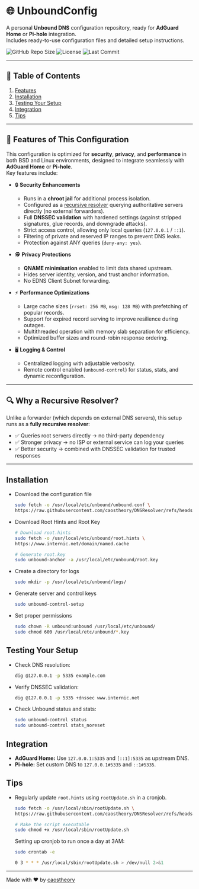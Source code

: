 # 🌐 UnboundConfig

A personal **Unbound DNS** configuration repository, ready for **AdGuard Home** or **Pi-hole** integration.  
Includes ready-to-use configuration files and detailed setup instructions.

![GitHub Repo Size](https://img.shields.io/github/repo-size/caostheory/DNSResolver) ![License](https://img.shields.io/github/license/caostheory/DNSResolver) ![Last Commit](https://img.shields.io/github/last-commit/caostheory/DNSResolver)

---

## 📑 Table of Contents

1. [Features](#features)    
2. [Installation](#installation)    
3. [Testing Your Setup](#testing-your-setup)
4. [Integration](#integration)  
5. [Tips](#tips)  

---

## 🚀 Features of This Configuration <a name="features"></a>

This configuration is optimized for **security**, **privacy**, and **performance** in both BSD and Linux environments, designed to integrate seamlessly with **AdGuard Home** or **Pi-hole**.  
Key features include:

- 🔒 **Security Enhancements**  
  - Runs in a **chroot jail** for additional process isolation.  
  - Configured as a [recursive resolver](#why-a-recursive-resolver) querying authoritative servers directly (no external forwarders).  
  - Full **DNSSEC validation** with hardened settings (against stripped signatures, glue records, and downgrade attacks).  
  - Strict access control, allowing only local queries (`127.0.0.1` / `::1`).  
  - Filtering of private and reserved IP ranges to prevent DNS leaks.  
  - Protection against ANY queries (`deny-any: yes`).  

- 🕵️ **Privacy Protections**  
  - **QNAME minimisation** enabled to limit data shared upstream.  
  - Hides server identity, version, and trust anchor information.  
  - No EDNS Client Subnet forwarding.  

- ⚡ **Performance Optimizations**  
  - Large cache sizes (`rrset: 256 MB`, `msg: 128 MB`) with prefetching of popular records.  
  - Support for expired record serving to improve resilience during outages.  
  - Multithreaded operation with memory slab separation for efficiency.  
  - Optimized buffer sizes and round-robin response ordering.  

- 🖥️ **Logging & Control**  
  - Centralized logging with adjustable verbosity.  
  - Remote control enabled (`unbound-control`) for status, stats, and dynamic reconfiguration.  

---

## 🔍 Why a Recursive Resolver? <a name="why-a-recursive-resolver"></a>

Unlike a forwarder (which depends on external DNS servers), this setup runs as a **fully recursive resolver**:

- ✅ Queries root servers directly → no third-party dependency  
- ✅ Stronger privacy → no ISP or external service can log your queries  
- ✅ Better security → combined with DNSSEC validation for trusted responses  

---

## Installation <a name="installation"></a>

   * Download the configuration file

     ```bash
     sudo fetch -o /usr/local/etc/unbound/unbound.conf \
     https://raw.githubusercontent.com/caostheory/DNSResolver/refs/heads/main/unbound.conf
     ```

   * Download Root Hints and Root Key

     ```bash
     # Download root.hints
     sudo fetch -o /usr/local/etc/unbound/root.hints \
     https://www.internic.net/domain/named.cache

     # Generate root.key
     sudo unbound-anchor -a /usr/local/etc/unbound/root.key
     ```

   * Create a directory for logs

     ```bash
     sudo mkdir -p /usr/local/etc/unbound/logs/
     ```

   * Generate server and control keys

     ```bash
     sudo unbound-control-setup
     ```

   * Set proper permissions

     ```bash
     sudo chown -R unbound:unbound /usr/local/etc/unbound/
     sudo chmod 600 /usr/local/etc/unbound/*.key
     ```

## Testing Your Setup <a name="testing-your-setup"></a>

   * Check DNS resolution:
   
     ```bash
     dig @127.0.0.1 -p 5335 example.com
     ```

   * Verify DNSSEC validation:
   
     ```bash
     dig @127.0.0.1 -p 5335 +dnssec www.internic.net
     ```

   * Check Unbound status and stats:
   
     ```bash
     sudo unbound-control status
     sudo unbound-control stats_noreset
     ```

## Integration <a name="integration"></a>

   * **AdGuard Home:** Use `127.0.0.1:5335` and `[::1]:5335` as upstream DNS.  
   * **Pi-hole:** Set custom DNS to `127.0.0.1#5335` and `::1#5335`.

## Tips <a name="tips"></a>

   * Regularly update `root.hints` using `rootUpdate.sh` in a cronjob.
   
     ```bash
     sudo fetch -o /usr/local/sbin/rootUpdate.sh \
     https://raw.githubusercontent.com/caostheory/DNSResolver/refs/heads/main/rootUpdate.sh

     # Make the script executable
     sudo chmod +x /usr/local/sbin/rootUpdate.sh
     ```
     Setting up cronjob to run once a day at 3AM:
     ```bash
     sudo crontab -e

     0 3 * * * /usr/local/sbin/rootUpdate.sh > /dev/null 2>&1

     ```

---

Made with ❤️ by [caostheory](https://github.com/caostheory)
